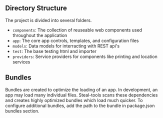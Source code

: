 <!--
@page guides Getting Started
@parent Home
@link ./components.html Components
-->

## Directory Structure
The project is divided into several folders.
* `components`: The collection of reuseable web components used throughout the application
* `app`: The core app controls, templates, and configuration files
* `models`: Data models for interracting with REST api's
* `test`: The base testing html and importer
* `providers`: Service providers for components like printing and location services

## Bundles

Bundles are created to optimize the loading of an app. In development, an app may load many individual files. Steal-tools scans these dependencies and creates highly optimized bundles which load much quicker. To configure additional bundles, add the path to the bundle in package.json bundles section.
